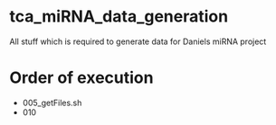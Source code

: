 # tca_miRNA_data_generation
All stuff which is required to generate data for Daniels miRNA project

# Order of execution
- 005_getFiles.sh
- 010
